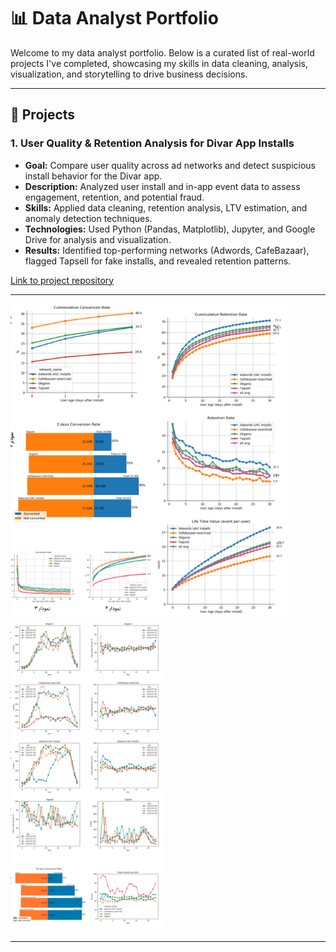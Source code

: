 # 📊 Data Analyst Portfolio

Welcome to my data analyst portfolio. Below is a curated list of real-world projects I've completed, showcasing my skills in data cleaning, analysis, visualization, and storytelling to drive business decisions.

---

## 🚀 Projects

### 1. **User Quality & Retention Analysis for Divar App Installs**

- **Goal:** Compare user quality across ad networks and detect suspicious install behavior for the Divar app.
- **Description:** Analyzed user install and in-app event data to assess engagement, retention, and potential fraud.
- **Skills:** Applied data cleaning, retention analysis, LTV estimation, and anomaly detection techniques.
- **Technologies:** Used Python (Pandas, Matplotlib), Jupyter, and Google Drive for analysis and visualization.
- **Results:** Identified top-performing networks (Adwords, CafeBazaar), flagged Tapsell for fake installs, and revealed retention patterns.

[Link to project repository](https://github.com/mahdinasseri/Ads-Networks-Performance-and-Fraud-Analysis)

---

<img src="assets/img/p0101.png" alt="" height="500"><img src="assets/img/p0102.png" alt="" height="500"><img src="assets/img/p0103.png" alt="" height="500">

---

<!-- Add more projects in the format below:

### 2. **[Project Title]**
**Client:** [Client or Company Name]  
**Date:** [Month/Year]  
**Tools:** [Tech stack]

[Brief description of the business problem, your analysis process, key findings, and impact.]

📎 *Skills demonstrated:* [Key skills]

-->
